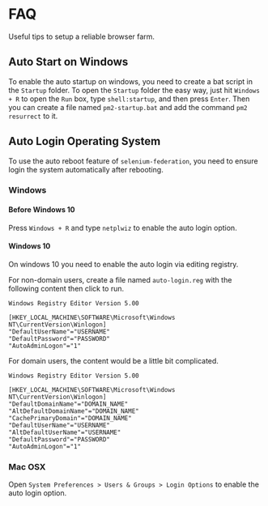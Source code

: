 # FAQ
Useful tips to setup a reliable browser farm.

## Auto Start on Windows
To enable the auto startup on windows, you need to create a bat script in the `Startup` folder.
To open the `Startup` folder the easy way, just hit `Windows + R` to open the `Run` box, type `shell:startup`, and then press `Enter`.
Then you can create a file named `pm2-startup.bat` and add the command `pm2 resurrect` to it.


## Auto Login Operating System
To use the auto reboot feature of `selenium-federation`, you need to ensure login the system automatically after rebooting.

### Windows

#### Before Windows 10
Press `Windows + R` and type `netplwiz` to enable the auto login option.

#### Windows 10
On windows 10 you need to enable the auto login via editing registry.

For non-domain users, create a file named `auto-login.reg` with the following content then click to run.
```
Windows Registry Editor Version 5.00

[HKEY_LOCAL_MACHINE\SOFTWARE\Microsoft\Windows NT\CurrentVersion\Winlogon]
"DefaultUserName"="USERNAME"
"DefaultPassword"="PASSWORD"
"AutoAdminLogon"="1"
```

For domain users, the content would be a little bit complicated.
```
Windows Registry Editor Version 5.00

[HKEY_LOCAL_MACHINE\SOFTWARE\Microsoft\Windows NT\CurrentVersion\Winlogon]
"DefaultDomainName"="DOMAIN_NAME"
"AltDefaultDomainName"="DOMAIN_NAME"
"CachePrimaryDomain"="DOMAIN_NAME"
"DefaultUserName"="USERNAME"
"AltDefaultUserName"="USERNAME"
"DefaultPassword"="PASSWORD"
"AutoAdminLogon"="1"
```



### Mac OSX
Open `System Preferences > Users & Groups > Login Options` to enable the auto login option.